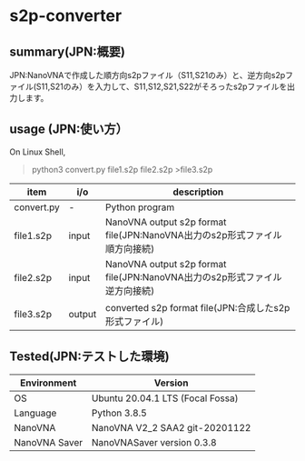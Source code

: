 # s2p-converter

## summary(JPN:概要)


 JPN:NanoVNAで作成した順方向s2pファイル（S11,S21のみ）と、逆方向s2pファイル(S11,S21のみ）を入力して、S11,S12,S21,S22がそろったs2pファイルを出力します。


## usage (JPN:使い方）

On Linux Shell,

> python3 convert.py file1.s2p file2.s2p >file3.s2p

|item | i/o | description |
----|----|----
|convert.py |- | Python program|
|file1.s2p | input| NanoVNA output s2p format file(JPN:NanoVNA出力のs2p形式ファイル 順方向接続)|
|file2.s2p| input| NanoVNA output s2p format file(JPN:NanoVNA出力のs2p形式ファイル 逆方向接続)|
|file3.s2p | output| converted s2p format file(JPN:合成したs2p形式ファイル)|


## Tested(JPN:テストした環境)

|Environment|Version|
---|---|
|OS| Ubuntu 20.04.1 LTS (Focal Fossa)|
|Language|Python 3.8.5|
|NanoVNA| NanoVNA V2_2 SAA2 git-20201122|
|NanoVNA Saver|NanoVNASaver version 0.3.8|
